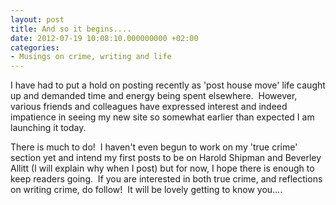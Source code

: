 ```yaml
---
layout: post
title: And so it begins....
date: 2012-07-19 10:08:10.000000000 +02:00
categories:
- Musings on crime, writing and life
---
```


I have had to put a hold on posting recently as 'post house move' life caught up and demanded time and energy being spent elsewhere.  However, various friends and colleagues have expressed interest and indeed impatience in seeing my new site so somewhat earlier than expected I am launching it today.

There is much to do!  I haven't even begun to work on my 'true crime' section yet and intend my first posts to be on Harold Shipman and Beverley Allitt (I will explain why when I post) but for now, I hope there is enough to keep readers going.  If you are interested in both true crime, and reflections on writing crime, do follow!  It will be lovely getting to know you....
